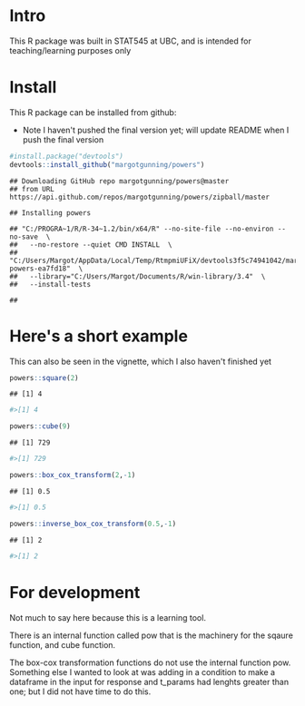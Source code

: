 Intro
=====

This R package was built in STAT545 at UBC, and is intended for teaching/learning purposes only

Install
=======

This R package can be installed from github:

-   Note I haven't pushed the final version yet; will update README when I push the final version

``` r
#install.package("devtools")
devtools::install_github("margotgunning/powers")
```

    ## Downloading GitHub repo margotgunning/powers@master
    ## from URL https://api.github.com/repos/margotgunning/powers/zipball/master

    ## Installing powers

    ## "C:/PROGRA~1/R/R-34~1.2/bin/x64/R" --no-site-file --no-environ --no-save  \
    ##   --no-restore --quiet CMD INSTALL  \
    ##   "C:/Users/Margot/AppData/Local/Temp/RtmpmiUFiX/devtools3f5c74941042/margotgunning-powers-ea7fd18"  \
    ##   --library="C:/Users/Margot/Documents/R/win-library/3.4"  \
    ##   --install-tests

    ## 

Here's a short example
======================

This can also be seen in the vignette, which I also haven't finished yet

``` r
powers::square(2)
```

    ## [1] 4

``` r
#>[1] 4

powers::cube(9)
```

    ## [1] 729

``` r
#>[1] 729

powers::box_cox_transform(2,-1)
```

    ## [1] 0.5

``` r
#>[1] 0.5

powers::inverse_box_cox_transform(0.5,-1)
```

    ## [1] 2

``` r
#>[1] 2
```

For development
===============

Not much to say here because this is a learning tool.

There is an internal function called pow that is the machinery for the sqaure function, and cube function.

The box-cox transformation functions do not use the internal function pow. Something else I wanted to look at was adding in a condition to make a dataframe in the input for response and t\_params had lenghts greater than one; but I did not have time to do this.
